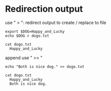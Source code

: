 # Redirection output

use " > ": redirect output to create / replace to file

```
export $DOG=Happy_and_Lucky
echo $DOG > dogo.txt

cat dogo.txt
  Happy_and_Lucky
```



append use " >> "
```
echo "Both is nice dog." >> dogo.txt

cat dogo.txt
  Happy_and_Lucky
  Both is nice dog.
```